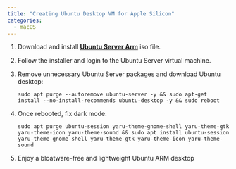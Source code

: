 ```yaml
---
title: "Creating Ubuntu Desktop VM for Apple Silicon"
categories:
  - macOS
---
```


1. Download and install [**Ubuntu Server Arm**](https://ubuntu.com/download/server/arm) iso file.

2. Follow the installer and login to the Ubuntu Server virtual machine.

3. Remove unnecessary Ubuntu Server packages and download Ubuntu desktop:
   ```console
   sudo apt purge --autoremove ubuntu-server -y && sudo apt-get install --no-install-recommends ubuntu-desktop -y && sudo reboot
   ```

4. Once rebooted, fix dark mode:
   ```console
   sudo apt purge ubuntu-session yaru-theme-gnome-shell yaru-theme-gtk yaru-theme-icon yaru-theme-sound && sudo apt install ubuntu-session yaru-theme-gnome-shell yaru-theme-gtk yaru-theme-icon yaru-theme-sound
   ```

5. Enjoy a bloatware-free and lightweight Ubuntu ARM desktop